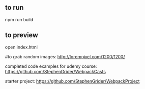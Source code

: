 

## to run
npm run build

## to preview
open index.html

#to grab random images:
http://lorempixel.com/1200/1200/

completed code examples for udemy course:
https://github.com/StephenGrider/WebpackCasts

starter project:
https://github.com/StephenGrider/WebpackProject